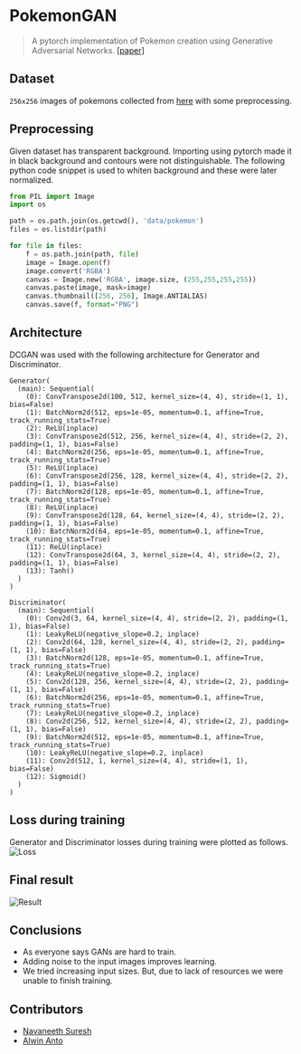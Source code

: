 # PokemonGAN
> A pytorch implementation of Pokemon creation using Generative Adversarial Networks. [[paper]](https://papers.nips.cc/paper/5423-generative-adversarial-nets.pdf)

## Dataset
`256x256` images of pokemons collected from [here](https://www.kaggle.com/kvpratama/pokemon-images-dataset/home) with some preprocessing.

## Preprocessing
Given dataset has transparent background. Importing using pytorch made it in black background and contours were not distinguishable. The following python code snippet is used to whiten background and these were later normalized.

```python
from PIL import Image
import os

path = os.path.join(os.getcwd(), 'data/pokemon')
files = os.listdir(path)

for file in files:
    f = os.path.join(path, file)
    image = Image.open(f)
    image.convert('RGBA')
    canvas = Image.new('RGBA', image.size, (255,255,255,255))
    canvas.paste(image, mask=image)
    canvas.thumbnail([256, 256], Image.ANTIALIAS)
    canvas.save(f, format="PNG")

```

## Architecture
DCGAN was used with the following architecture for Generator and Discriminator.

```
Generator(
  (main): Sequential(
    (0): ConvTranspose2d(100, 512, kernel_size=(4, 4), stride=(1, 1), bias=False)
    (1): BatchNorm2d(512, eps=1e-05, momentum=0.1, affine=True, track_running_stats=True)
    (2): ReLU(inplace)
    (3): ConvTranspose2d(512, 256, kernel_size=(4, 4), stride=(2, 2), padding=(1, 1), bias=False)
    (4): BatchNorm2d(256, eps=1e-05, momentum=0.1, affine=True, track_running_stats=True)
    (5): ReLU(inplace)
    (6): ConvTranspose2d(256, 128, kernel_size=(4, 4), stride=(2, 2), padding=(1, 1), bias=False)
    (7): BatchNorm2d(128, eps=1e-05, momentum=0.1, affine=True, track_running_stats=True)
    (8): ReLU(inplace)
    (9): ConvTranspose2d(128, 64, kernel_size=(4, 4), stride=(2, 2), padding=(1, 1), bias=False)
    (10): BatchNorm2d(64, eps=1e-05, momentum=0.1, affine=True, track_running_stats=True)
    (11): ReLU(inplace)
    (12): ConvTranspose2d(64, 3, kernel_size=(4, 4), stride=(2, 2), padding=(1, 1), bias=False)
    (13): Tanh()
  )
)
```

```
Discriminator(
  (main): Sequential(
    (0): Conv2d(3, 64, kernel_size=(4, 4), stride=(2, 2), padding=(1, 1), bias=False)
    (1): LeakyReLU(negative_slope=0.2, inplace)
    (2): Conv2d(64, 128, kernel_size=(4, 4), stride=(2, 2), padding=(1, 1), bias=False)
    (3): BatchNorm2d(128, eps=1e-05, momentum=0.1, affine=True, track_running_stats=True)
    (4): LeakyReLU(negative_slope=0.2, inplace)
    (5): Conv2d(128, 256, kernel_size=(4, 4), stride=(2, 2), padding=(1, 1), bias=False)
    (6): BatchNorm2d(256, eps=1e-05, momentum=0.1, affine=True, track_running_stats=True)
    (7): LeakyReLU(negative_slope=0.2, inplace)
    (8): Conv2d(256, 512, kernel_size=(4, 4), stride=(2, 2), padding=(1, 1), bias=False)
    (9): BatchNorm2d(512, eps=1e-05, momentum=0.1, affine=True, track_running_stats=True)
    (10): LeakyReLU(negative_slope=0.2, inplace)
    (11): Conv2d(512, 1, kernel_size=(4, 4), stride=(1, 1), bias=False)
    (12): Sigmoid()
  )
)
```

## Loss during training
Generator and Discriminator losses during training were plotted as follows.
![Loss](https://raw.githubusercontent.com/themousepotato/PokemonGAN/master/images/loss.png?token=AgXlPpKM0ft_hbT8RLKgn0E1pT20hg_4ks5cVvG7wA%3D%3D)

## Final result
![Result](https://raw.githubusercontent.com/themousepotato/PokemonGAN/master/images/result.png?token=AgXlPkfTqHFM-KPvOz2X3UtVYf9TuiJDks5cVvHVwA%3D%3D)

## Conclusions
* As everyone says GANs are hard to train.
* Adding noise to the input images improves learning.
* We tried increasing input sizes. But, due to lack of resources we were unable to finish training.

## Contributors
* [Navaneeth Suresh](https://github.com/themousepotato)
* [Alwin Anto](https://github.com/kiliyan)
